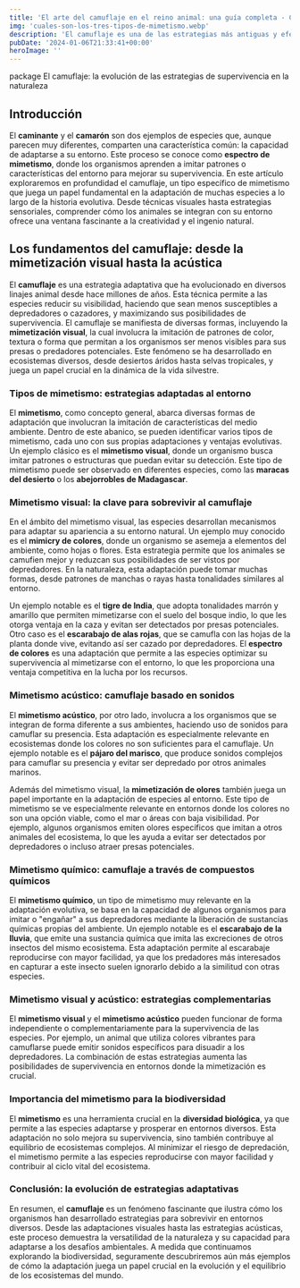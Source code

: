 ```yaml
---
title: 'El arte del camuflaje en el reino animal: una guía completa - Camuflaje Militar'
img: 'cuales-son-los-tres-tipos-de-mimetismo.webp'
description: 'El camuflaje es una de las estrategias más antiguas y efectivas que los animales han desarrollado a lo largo de millones de años para sobrevivir en sus'
pubDate: '2024-01-06T21:33:41+00:00'
heroImage: ''
---
```

    
  <bos>package
El camuflaje: la evolución de las estrategias de supervivencia en la naturaleza

## Introducción

El **caminante** y el **camarón** son dos ejemplos de especies que, aunque parecen muy diferentes, comparten una característica común: la capacidad de adaptarse a su entorno. Este proceso se conoce como **espectro de mimetismo**, donde los organismos aprenden a imitar patrones o características del entorno para mejorar su supervivencia. En este artículo exploraremos en profundidad el camuflaje, un tipo específico de mimetismo que juega un papel fundamental en la adaptación de muchas especies a lo largo de la historia evolutiva. Desde técnicas visuales hasta estrategias sensoriales, comprender cómo los animales se integran con su entorno ofrece una ventana fascinante a la creatividad y el ingenio natural.

## Los fundamentos del camuflaje: desde la mimetización visual hasta la acústica

El **camuflaje** es una estrategia adaptativa que ha evolucionado en diversos linajes animal desde hace millones de años. Esta técnica permite a las especies reducir su visibilidad, haciendo que sean menos susceptibles a depredadores o cazadores, y maximizando sus posibilidades de supervivencia. El camuflaje se manifiesta de diversas formas, incluyendo la **mimetización visual**, la cual involucra la imitación de patrones de color, textura o forma que permitan a los organismos ser menos visibles para sus presas o predadores potenciales. Este fenómeno se ha desarrollado en ecosistemas diversos, desde desiertos áridos hasta selvas tropicales, y juega un papel crucial en la dinámica de la vida silvestre.

### Tipos de mimetismo: estrategias adaptadas al entorno
El **mimetismo**, como concepto general, abarca diversas formas de adaptación que involucran la imitación de características del medio ambiente. Dentro de este abanico, se pueden identificar varios tipos de mimetismo, cada uno con sus propias adaptaciones y ventajas evolutivas. Un ejemplo clásico es el **mimetismo visual**, donde un organismo busca imitar patrones o estructuras que puedan evitar su detección. Este tipo de mimetismo puede ser observado en diferentes especies, como las **maracas del desierto** o los **abejorrobles de Madagascar**.

### Mimetismo visual: la clave para sobrevivir al camuflaje
En el ámbito del mimetismo visual, las especies desarrollan mecanismos para adaptar su apariencia a su entorno natural. Un ejemplo muy conocido es el **mimicry de colores**, donde un organismo se asemeja a elementos del ambiente, como hojas o flores. Esta estrategia permite que los animales se camufien mejor y reduzcan sus posibilidades de ser vistos por depredadores. En la naturaleza, esta adaptación puede tomar muchas formas, desde patrones de manchas o rayas hasta tonalidades similares al entorno.

Un ejemplo notable es el **tigre de India**, que adopta tonalidades marrón y amarillo que permiten mimetizarse con el suelo del bosque indio, lo que les otorga ventaja en la caza y evitan ser detectados por presas potenciales. Otro caso es el **escarabajo de alas rojas**, que se camufla con las hojas de la planta donde vive, evitando así ser cazado por depredadores. El **espectro de colores** es una adaptación que permite a las especies optimizar su supervivencia al mimetizarse con el entorno, lo que les proporciona una ventaja competitiva en la lucha por los recursos.

### Mimetismo acústico: camuflaje basado en sonidos
El **mimetismo acústico**, por otro lado, involucra a los organismos que se integran de forma diferente a sus ambientes, haciendo uso de sonidos para camuflar su presencia. Esta adaptación es especialmente relevante en ecosistemas donde los colores no son suficientes para el camuflaje. Un ejemplo notable es el **pájaro del marisco**, que produce sonidos complejos para camuflar su presencia y evitar ser depredado por otros animales marinos.

Además del mimetismo visual, la **mimetización de olores** también juega un papel importante en la adaptación de especies al entorno. Este tipo de mimetismo se ve especialmente relevante en entornos donde los colores no son una opción viable, como el mar o áreas con baja visibilidad. Por ejemplo, algunos organismos emiten olores específicos que imitan a otros animales del ecosistema, lo que les ayuda a evitar ser detectados por depredadores o incluso atraer presas potenciales.

### Mimetismo químico: camuflaje a través de compuestos químicos
El **mimetismo químico**, un tipo de mimetismo muy relevante en la adaptación evolutiva, se basa en la capacidad de algunos organismos para imitar o "engañar" a sus depredadores mediante la liberación de sustancias químicas propias del ambiente. Un ejemplo notable es el **escarabajo de la lluvia**, que emite una sustancia química que imita las excreciones de otros insectos del mismo ecosistema. Esta adaptación permite al escarabaje reproducirse con mayor facilidad, ya que los predadores más interesados en capturar a este insecto suelen ignorarlo debido a la similitud con otras especies.

### Mimetismo visual y acústico: estrategias complementarias
El **mimetismo visual** y el **mimetismo acústico** pueden funcionar de forma independiente o complementariamente para la supervivencia de las especies. Por ejemplo, un animal que utiliza colores vibrantes para camuflarse puede emitir sonidos específicos para disuadir a los depredadores. La combinación de estas estrategias aumenta las posibilidades de supervivencia en entornos donde la mimetización es crucial.

### Importancia del mimetismo para la biodiversidad
El **mimetismo** es una herramienta crucial en la **diversidad biológica**, ya que permite a las especies adaptarse y prosperar en entornos diversos. Esta adaptación no solo mejora su supervivencia, sino también contribuye al equilibrio de ecosistemas complejos. Al minimizar el riesgo de depredación, el mimetismo permite a las especies reproducirse con mayor facilidad y contribuir al ciclo vital del ecosistema.

### Conclusión: la evolución de estrategias adaptativas
En resumen, el **camuflaje** es un fenómeno fascinante que ilustra cómo los organismos han desarrollado estrategias para sobrevivir en entornos diversos. Desde las adaptaciones visuales hasta las estrategias acústicas, este proceso demuestra la versatilidad de la naturaleza y su capacidad para adaptarse a los desafíos ambientales. A medida que continuamos explorando la biodiversidad, seguramente descubriremos aún más ejemplos de cómo la adaptación juega un papel crucial en la evolución y el equilibrio de los ecosistemas del mundo.
  